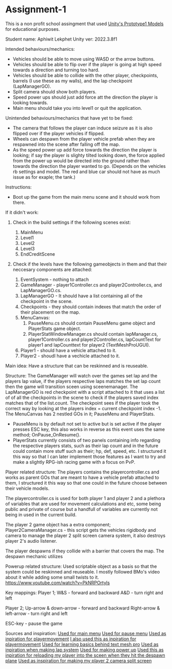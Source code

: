 # Assignment-1
This is a non profit school assingment that used [Unity's Prototype1 Models](https://learn.unity.com/tutorial/set-up-your-first-project-in-unity?uv=2021.3&courseId=5cf96c41edbc2a2ca6e8810f&projectId=5caccdfbedbc2a3cef0efe63#) for educational purposes.

Student name: Aphiwit Lekphet
Unity ver: 2022.3.8f1

Intended behaviours/mechanics:
* Vehicles should be able to move using WASD or the arrow buttons.
* Vehicles should be able to flip over if the player is going at high speed towards a direction and turning too hard.
* Vehicles should be able to collide with the other player, checkpoints, barrels (I use these as my walls), and the lap checkpoint (LapManagerGO).
* Split camera should show both players.
* Speed power ups should just add force att the direction the player is looking towards.
* Main menu should take you into level1 or quit the application.

Unintended behaviours/mechanics that have yet to be fixed:
* The camera that follows the player can induce seizure as it is also flipped over if the player vehicles if flipped.
* Wheels can despawn from the player vehicle prefab when they are respawned into the scene after falling off the map.
* As the speed power up add force towards the direction the player is looking; if say the player is slighty tilted looking down, the force applied from the power up would be directed into the ground rather than
  towards the direction the player wanted to go. (Depends on the vehicles rb settings and model. The red and blue car should not have as much issue as for exaple; the tank.)


  
Instructions:
* Boot up the game from the main menu scene and it should work from there.

If it didn't work:
1. Check in the build settings if the following scenes exist:
   1. MainMenu
   2. Level1
   3. Level2
   4. Level3
   5. EndCreditScene
      
2. Check if the levels have the following gameobjects in them and that their neccesary components are attached:
   1. EventSystem - nothing to attach
   2. GameManager - player1Controller.cs and player2Controller.cs, and LapManagerGO.cs.
   3. LapManagerGO - It should have a list containing all of the checkpoint in the scene.
   4. Checkpoints - they should contain indexes that match the order of their placement on the map.
   5. MenuCanvas:
        1. PauseMenu.cs should contain PauseMenu game object and PlayerStats game object.
        2. PlayerStatWindowManager.cs should contain lapManager.cs, player1Controller.cs and player2Controller.cs, lapCountText for player1 and lapCounttext for player2 (TextMeshProUGUI).
   7. Player1 - should have a vehicle attached to it.
   8. Player2 - shoudl have a vechicle attached to it.



Main idea:
Have a structure that can be reskinned and is reuseable.

Structure:
The GameManager will watch over the games set lap and the players lap value, if the players respective laps matches the set lap count then the game will transition sceen using sceenemanager.
The LapManagerGO is red checkpoint with a script attached to it that uses a list of of all the checkpoints in the scene to check if the players saved index matches that of the list.count.
The checkpoint sees if the player took the correct way by looking at the players index = current checkpoint index -1.
The MenuCanvas has 2 nestled GOs in it; PauseMenu and PlayerStats.
  - PauseMenu is by default not set to active but is set active if the player presses ESC key, this also works in reverse as this event uses the same method; OnPause_OnResume().
  - PlayerStats currently consists of two panels containing info regarding the respective players stats, such as their lap count and in the future could contain more stuff such as their; hp, def, speed, etc.
    I structured it this way so that I can later implement those features as I want to try and make a slightly RPG-ish racing game with a focus on PvP.

Player related structure:
The players contains the playercontroller.cs and works as parent GOs that are meant to have a vehicle prefab attached to them, I structured it this way so that one could in the future choose between their vehicle models.

The playercontroller.cs is used for both player 1 and player 2 and a plethora of variables that are used for movement calculations and etc, some being public and private of course but a handfull of variables are currently not being in used in the current build.

The player 2 game object has a extra component; Player2CameraManager.cs - this script gets the vehicles rigidbody and camera to manage the player 2 split screen camera system, it also destroys player 2's audio listener.

The player despawns if they collide with a barrier that covers the map. The despawn mechanic utilizes 

Powerup related structure:
Used scriptable object as a basis so that the system could be reskinned and reuseable. I mostly followed BMo's video about it while adding some small twists to it.
https://www.youtube.com/watch?v=PkNRPOrtyls

Key mappings:
Player 1;
W&S - forward and backward
A&D - turn right and left

Player 2;
Up-arrow & down-arrow - forward and backward
Right-arrow & left-arrow - turn right and left

ESC-key - pause the game

Sources and inspiration:
[Used for main menu](https://www.youtube.com/watch?v=zc8ac_qUXQY)
[Used for pause menu](https://youtu.be/JivuXdrIHK0?si=ONjGnC8vELvMTL2d)
[Used as inpiration for playermovement](https://learn.unity.com/project/unit-1-driving-simulation?uv=2021.3&courseId=5cf96c41edbc2a2ca6e8810f)
[I also used this as inpiration for playermovement](https://youtu.be/Ul01SxwPIvk?si=9L4xMVU9U_pZuTbE)
[Used for learning basics behind text mesh pro](https://youtu.be/bR0clpZvjXo?si=KHU4IzbCAMDitpSs)
[Used as inpiration when making lap system](https://youtu.be/F1JRy8nFTb4?si=Bi1oaE6SdILuRjoo)
[Used for making power up](https://www.youtube.com/watch?v=PkNRPOrtyls)
[Used this as inpiration for reloading my player into the sceen when they hit the despawn plane](https://www.youtube.com/watch?v=CLSiRf_OrBk&pp=ygUQYnJhY2tleXMgcG93ZXJ1cA%3D%3D)
[Used as inspiration for making my player 2 camera split screen](https://youtu.be/rw2VKAdTdgQ?si=DUhicDTt8kLe1_Ba)
